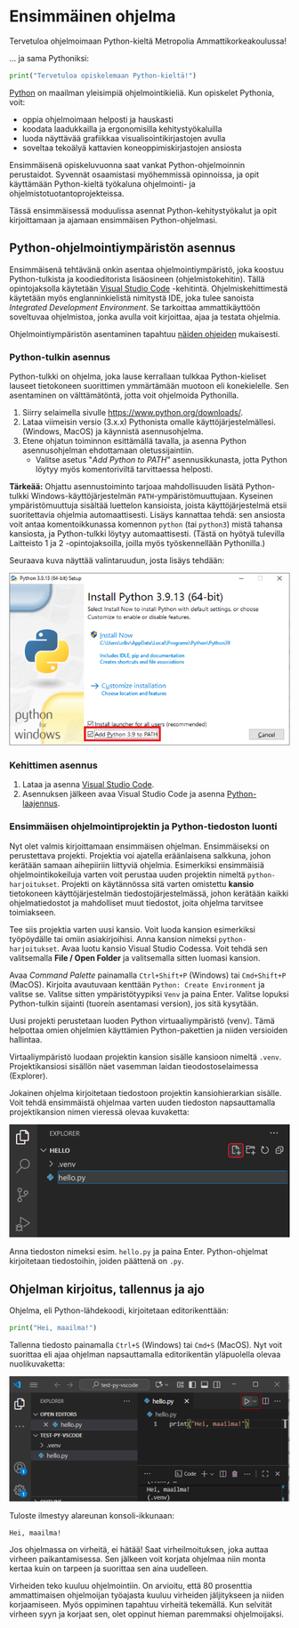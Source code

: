 # Ensimmäinen ohjelma

Tervetuloa ohjelmoimaan Python-kieltä Metropolia Ammattikorkeakoulussa!

... ja sama Pythoniksi:

```python
print("Tervetuloa opiskelemaan Python-kieltä!")
```

[Python](https://www.python.org/) on maailman yleisimpiä ohjelmointikieliä. Kun opiskelet Pythonia, voit:

- oppia ohjelmoimaan helposti ja hauskasti
- koodata laadukkailla ja ergonomisilla kehitystyökaluilla
- luoda näyttävää grafiikkaa visualisointikirjastojen avulla
- soveltaa tekoälyä kattavien koneoppimiskirjastojen ansiosta

Ensimmäisenä opiskeluvuonna saat vankat Python-ohjelmoinnin perustaidot. Syvennät osaamistasi myöhemmissä opinnoissa, ja opit käyttämään Python-kieltä työkaluna ohjelmointi- ja ohjelmistotuotantoprojekteissa. 

Tässä ensimmäisessä moduulissa asennat Python-kehitystyökalut ja opit kirjoittamaan ja ajamaan ensimmäisen Python-ohjelmasi.

## Python-ohjelmointiympäristön asennus

Ensimmäisenä tehtävänä onkin asentaa ohjelmointiympäristö, joka koostuu Python-tulkista ja koodieditorista lisäosineen (ohjelmistokehitin). Tällä opintojaksolla käytetään [Visual Studio Code](https://code.visualstudio.com/) -kehitintä. Ohjelmiskehittimestä käytetään myös englanninkielistä nimitystä IDE, joka tulee sanoista *Integrated Development Environment*. Se tarkoittaa ammattikäyttöön soveltuvaa ohjelmistoa, jonka avulla voit kirjoittaa, ajaa ja testata ohjelmia.

Ohjelmointiympäristön asentaminen tapahtuu [näiden ohjeiden](https://code.visualstudio.com/docs/python/python-tutorial) mukaisesti.

### Python-tulkin asennus

Python-tulkki on ohjelma, joka lause kerrallaan tulkkaa Python-kieliset lauseet tietokoneen suorittimen ymmärtämään muotoon eli konekielelle. Sen asentaminen on välttämätöntä, jotta voit ohjelmoida Pythonilla.

1. Siirry selaimella sivulle <https://www.python.org/downloads/>.
1. Lataa viimeisin versio (3.x.x) Pythonista omalle käyttöjärjestelmällesi. (Windows, MacOS) ja käynnistä asennusohjelma.
1. Etene ohjatun toiminnon esittämällä tavalla, ja asenna Python asennusohjelman ehdottamaan oletussijaintiin.
   - Valitse asetus "*Add Python to PATH*" asennusikkunasta, jotta Python löytyy myös komentoriviltä tarvittaessa helposti.

**Tärkeää:** Ohjattu asennustoiminto tarjoaa mahdollisuuden lisätä Python-tulkki Windows-käyttöjärjestelmän `PATH`-ympäristömuuttujaan. Kyseinen ympäristömuuttuja sisältää luettelon kansioista, joista käyttöjärjestelmä etsii suoritettavia ohjelmia automaattisesti. Lisäys kannattaa tehdä: sen ansiosta voit antaa komentoikkunassa komennon `python` (tai `python3`) mistä tahansa kansiosta, ja Python-tulkki löytyy automaattisesti. (Tästä on hyötyä tulevilla Laitteisto 1 ja 2 -opintojaksoilla, joilla myös työskennellään Pythonilla.)

Seuraava kuva näyttää valintaruudun, josta lisäys tehdään:

![PATH-ympäristömuuttujan päivittäminen](img/path_envvar.png)

### Kehittimen asennus

1. Lataa ja asenna [Visual Studio Code](https://code.visualstudio.com/).
1. Asennuksen jälkeen avaa Visual Studio Code ja asenna [Python-laajennus](https://marketplace.visualstudio.com/items?itemName=ms-python.python).

### Ensimmäisen ohjelmointiprojektin ja Python-tiedoston luonti

Nyt olet valmis kirjoittamaan ensimmäisen ohjelman. Ensimmäiseksi on perustettava projekti. Projektia voi ajatella eräänlaisena salkkuna, johon kerätään samaan aihepiiriin liittyviä ohjelmia. Esimerkiksi ensimmäisiä ohjelmointikokeiluja varten voit perustaa uuden projektin nimeltä `python-harjoitukset`. Projekti on käytännössa sitä varten omistettu **kansio** tietokoneen käyttöjärjestelmän tiedostojärjestelmässä, johon kerätään kaikki ohjelmatiedostot ja mahdolliset muut tiedostot, joita ohjelma tarvitsee toimiakseen.

Tee siis projektia varten uusi kansio. Voit luoda kansion esimerkiksi työpöydälle tai omiin asiakirjoihisi. Anna kansion nimeksi `python-harjoitukset`. Avaa luotu kansio Visual Studio Codessa. Voit tehdä sen valitsemalla **File / Open Folder** ja valitsemalla sitten luomasi kansion.

Avaa *Command Palette* painamalla `Ctrl+Shift+P` (Windows) tai `Cmd+Shift+P` (MacOS). Kirjoita avautuvaan kenttään `Python: Create Environment` ja valitse se. Valitse sitten ympäristötyypiksi `Venv` ja paina Enter. Valitse lopuksi Python-tulkin sijainti (tuoreín asentamasi version), jos sitä kysytään.



Uusi projekti perustetaan luoden Python virtuaaliympäristö (venv). Tämä helpottaa omien ohjelmien käyttämien Python-pakettien ja niiden versioiden hallintaa.

Virtaaliympäristö luodaan projektin kansion sisälle kansioon nimeltä `.venv`. Projektikansiosi sisällön näet vasemman laidan tieodostoselaimessa (Explorer).

Jokainen ohjelma kirjoitetaan tiedostoon projektin kansiohierarkian sisälle. Voit tehdä ensimmäistä
ohjelmaa varten uuden tiedoston napsauttamalla projektikansion nimen vieressä olevaa kuvaketta:

![Uusi tiedosto](img/vscode-new-file.png)

Anna tiedoston nimeksi esim. `hello.py` ja paina Enter. Python-ohjelmat kirjoitetaan tiedostoihin, joiden päättenä on `.py`.

## Ohjelman kirjoitus, tallennus ja ajo

Ohjelma, eli Python-lähdekoodi, kirjoitetaan editorikenttään:

```python
print("Hei, maailma!")
```

Tallenna tiedosto painamalla `Ctrl+S` (Windows) tai `Cmd+S` (MacOS). Nyt voit suorittaa eli ajaa ohjelman napsauttamalla editorikentän yläpuolella olevaa nuolikuvaketta:

![Aja ohjelma](img/vscode-run.png)

Tuloste ilmestyy alareunan konsoli-ikkunaan:

```output
Hei, maailma!
```

Jos ohjelmassa on virheitä, ei hätää! Saat virheilmoituksen, joka auttaa virheen paikantamisessa. Sen jälkeen voit korjata ohjelmaa niin monta kertaa kuin on tarpeen ja suorittaa sen aina uudelleen.

Virheiden teko kuuluu ohjelmointiin. On arvioitu, että 80 prosenttia ammattimaisen ohjelmoijan työajasta kuuluu virheiden jäljitykseen ja niiden korjaamiseen. Myös oppiminen tapahtuu virheitä tekemällä. Kun selvität virheen syyn ja korjaat sen, olet oppinut hieman paremmaksi ohjelmoijaksi.
